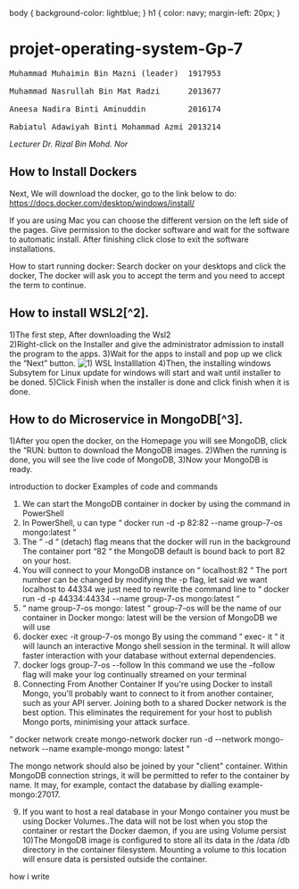 body {
background-color: lightblue;
}
h1 {
color: navy;
margin-left: 20px;
}

# <h1> projet-operating-system-Gp-7 

 
<pre>
Muhammad Muhaimin Bin Mazni (leader)  1917953<br>
Muhammad Nasrullah Bin Mat Radzi      2013677 <br>
Aneesa Nadira Binti Aminuddin         2016174<br>
Rabiatul Adawiyah Binti Mohammad Azmi 2013214
</pre>
 
*Lecturer Dr. Rizal Bin Mohd. Nor*
 

## How to Install Dockers
Next, We will download the docker, go to the link below to do:
https://docs.docker.com/desktop/windows/install/ 

If you are using Mac you can choose the different version on the left side of the pages.
Give permission to the docker software and wait for the software to automatic install. 
After finishing click close to exit the software installations.<br>

How to start running docker:
Search docker on your desktops and click the docker, 
The docker will ask you to accept the term and you need to accept the term to continue.
## How to install WSL2[^2].
 1)The first step, After downloading the Wsl2<br>
 2)Right-click on the Installer and give the administrator admission to install the program to the apps. 
 3)Wait for the apps to install and pop up we click the “Next” button. 
 ![1) WSL Installlation](https://user-images.githubusercontent.com/106076684/173994433-225da72f-8a87-40dc-8669-7ec293fd03b4.png)
 4)Then, the installing windows Subsytem for Linux update for windows will start and wait until installer to be doned.
 5)Click Finish when the installer is done and click finish when it is done.

## How to do Microservice in MongoDB[^3].
 1)After you open the docker, on the Homepage you will see MongoDB, click the “RUN: button to download the MongoDB images.
 2)When the running is done, you will see the live code of MongoDB, 
 3)Now your MongoDB is ready.

 introduction to docker
 Examples of code and commands
1) We can start the MongoDB container in docker by using the command in PowerShell 
2) In PowerShell, u can type 
“ docker run -d -p 82:82 --name group-7-os mongo:latest “
3) The “ -d “ (detach) flag means that the docker will run in the background 
The container port “82 “  the MongoDB default is bound back to port 82 on your host. 
4) You will connect to your MongoDB instance on “ localhost:82 “
  The port number can be changed by modifying the -p flag, let said we want localhost to 44334 we just need to rewrite the command line to 
“ docker run -d -p 44334:44334 --name group-7-os mongo:latest “
5) “ name group-7-os mongo: latest “
group-7-os will be the name of our container in Docker
mongo: latest will be the version of MongoDB we will use 
6) docker exec -it group-7-os mongo 
By using the command “ exec- it “ it will launch an interactive Mongo shell session in the terminal. It will allow faster interaction with your database without external dependencies.
7) docker logs group-7-os --follow
In this command we use the  –follow flag will make your log continually streamed on your terminal 
8) Connecting From Another Container
If you're using Docker to install Mongo, you'll probably want to connect to it from another container, such as your API server. Joining both to a shared Docker network is the best option. This eliminates the requirement for your host to publish Mongo ports, minimising your attack surface.

“ docker network create mongo-network
docker run -d --network mongo-network --name example-mongo mongo: latest “


The mongo network should also be joined by your "client" container. Within MongoDB connection strings, it will be permitted to refer to the container by name. It may, for example, contact the database by dialling example-mongo:27017.


9) If you want to host a real database in your Mongo container you must be using Docker Volumes..The data will not be lost when you stop the container or restart the Docker daemon, if you are using  Volume persist
10)The MongoDB image is configured to store all its data in the /data /db directory in the container filesystem. Mounting a volume to this location will ensure data is persisted outside the container.

 
 
how i write
 
















 



  


